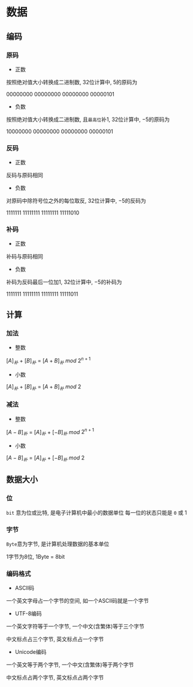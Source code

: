<!--
 * @Description: 
 * @Version: 1.0
 * @Author: DaLao
 * @Email:  
 * @Date: 2021-12-15 21:10:23
 * @LastEditors: daLao
 * @LastEditTime: 2023-04-23 09:52:43
-->

# 数据

## 编码

### 原码

- 正数

按照绝对值大小转换成二进制数, $32$位计算中, $5$的原码为

$00000000$ $00000000$ $00000000$ $00000101$

- 负数

按照绝对值大小转换成二进制数, 且`最高位`补$1$, $32$位计算中, $-5$的原码为

$10000000$ $00000000$ $00000000$ $00000101$

### 反码

- 正数

反码与原码相同

- 负数

对原码中除符号位之外的每位取反, $32$位计算中, $-5$的反码为

$1111111$ $11111111$ $11111111$ $11111010$

### 补码

- 正数

补码与原码相同

- 负数

补码为反码最后一位加1, $32$位计算中, $-5$的补码为

$1111111$ $11111111$ $11111111$ $11111011$

## 计算

### 加法

- 整数

[$A$]$_补$ $+$ [$B$]$_补$ $=$ [$A+B$]$_补$ $mod$ $2^{n+1}$

- 小数

[$A$]$_补$ $+$ [$B$]$_补$ $=$ [$A+B$]$_补$ $mod$ $2$

### 减法

- 整数

[$A-B$]$_补$ $=$ [$A$]$_补$ $+$ [$-B$]$_补$ $mod$ $2^{n+1}$

- 小数

[$A-B$]$_补$ $=$ [$A$]$_补$ $+$ [$-B$]$_补$ $mod$ $2$

## 数据大小

### 位

`bit` 意为位或比特, 是电子计算机中最小的数据单位
每一位的状态只能是 `0` 或 $1$

### 字节

`Byte`意为字节, 是计算机处理数据的基本单位

1字节为8位, 1Byte = 8bit

### 编码格式

- ASCII码

一个英文字母占一个字节的空间, 如一个ASCII码就是一个字节

- UTF-8编码

一个英文字符等于一个字节, 一个中文(含繁体)等于三个字节

中文标点占三个字节, 英文标点占一个字节

- Unicode编码

一个英文等于两个字节, 一个中文(含繁体)等于两个字节

中文标点占两个字节, 英文标点占两个字节
